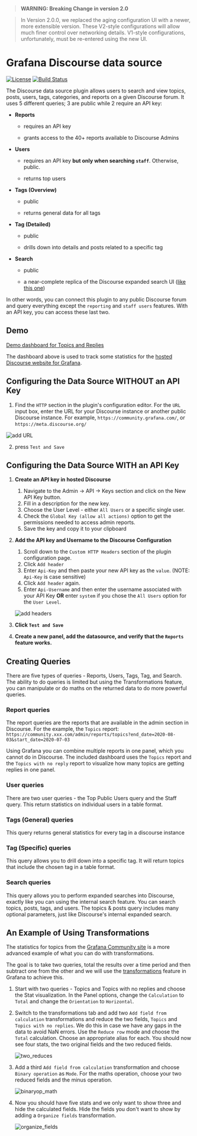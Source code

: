 > **WARNING: Breaking Change in version 2.0**

>In Version 2.0.0, we replaced the aging configuration UI with a newer, more extensible version. These V2-style configurations will allow much finer control over networking details. V1-style configurations, unfortunately, must be re-entered using the new UI.

# Grafana Discourse data source

[![License](https://img.shields.io/github/license/grafana/discourse-datasource)](LICENSE)
[![Build Status](https://drone.grafana.net/api/badges/grafana/discourse-datasource/status.svg)](https://drone.grafana.net/grafana/discourse-datasource)

The Discourse data source plugin allows users to search and view topics, posts, users, tags, categories, and reports on a given Discourse forum. It uses 5 different queries; 3 are public while 2 require an API key:

- **Reports**
    - requires an API key
    
    - grants access to the 40+ reports available to Discourse Admins

- **Users**
    - requires an API key **but only when searching `staff`**. Otherwise, public.
    
    - returns top users

- **Tags (Overview)**
    - public
    
    - returns general data for all tags

- **Tag (Detailed)**
    - public
    
    - drills down into details and posts related to a specific tag
    
- **Search**
    - public
    
    - a near-complete replica of the Discourse expanded search UI ([like this one](https://community.grafana.com/search?expanded=true))

In other words, you can connect this plugin to any public Discourse forum and query everything except the `reporting` and `staff users` features. With an API key, you can access these last two.

## Demo

[Demo dashboard for Topics and Replies](https://play.grafana.org/d/aMaVTeVGz/community-site-topics-and-replies?orgId=1)

The dashboard above is used to track some statistics for the [hosted Discourse website for Grafana](https://community.grafana.com/).

## Configuring the Data Source WITHOUT an API Key

1. Find the `HTTP` section in the plugin's configuration editor. For the `URL` input box, enter the URL for your Discourse instance or another public Discourse instance. For example, `https://community.grafana.com/`, or `https://meta.discourse.org/`

![add URL](https://raw.githubusercontent.com/grafana/discourse-datasource/master/src/img/add-discourse-url.png)

2. press `Test and Save`

## Configuring the Data Source WITH an API Key

1. **Create an API key in hosted Discourse**
    
    1. Navigate to the Admin -> API -> Keys section and click on the New API Key button.
    2. Fill in a description for the new key.
    3. Choose the User Level - either `All Users` or a specific single user.
    4. Check the `Global Key (allow all actions)` option to get the permissions needed to access admin reports.
    5. Save the key and copy it to your clipboard

2. **Add the API key and Username to the Discourse Configuration**

    1. Scroll down to the `Custom HTTP Headers` section of the plugin configuration page.
    2. Click `Add header`
    3. Enter `Api-Key` and then paste your new API key as the `value`. (NOTE: `Api-Key` is case sensitive)
    3. Click `Add header` again.
    4. Enter `Api-Username` and then enter the username associated with your API Key **OR** enter `system` if you chose the `All Users` option for the `User Level`.

    ![add headers](https://raw.githubusercontent.com/grafana/discourse-datasource/master/src/img/add-discourse-headers.png)

3. **Click `Test and Save`**

4. **Create a new panel, add the datasource, and verify that the `Reports` feature works.**

## Creating Queries

There are five types of queries - Reports, Users, Tags, Tag, and Search. The ability to do queries is limited but using the Transformations feature, you can manipulate or do maths on the returned data to do more powerful queries.

### Report queries

The report queries are the reports that are available in the admin section in Discourse. For the example, the `Topics` report: `https://community.xxx.com/admin/reports/topics?end_date=2020-08-03&start_date=2020-07-03`

Using Grafana you can combine multiple reports in one panel, which you cannot do in Discourse. The included dashboard uses the `Topics` report and the `Topics with no reply` report to visualize how many topics are getting replies in one panel.

### User queries

There are two user queries - the Top Public Users query and the Staff query. This return statistics on individual users in a table format.

### Tags (General) queries

This query returns general statistics for every tag in a discourse instance

### Tag (Specific) queries

This query allows you to drill down into a specific tag. It will return topics that include the chosen tag in a table format.

### Search queries

This query allows you to perform expanded searches into Discourse, exactly like you can using the internal search feature. You can search topics, posts, tags, and users. The topics & posts query includes many optional parameters, just like Discourse's internal expanded search.

## An Example of Using Transformations

The statistics for topics from the [Grafana Community site](https://play.grafana.org/d/aMaVTeVGz/community-site-topics-and-replies?tab=transform&editPanel=2&orgId=1) is a more advanced example of what you can do with transformations.

The goal is to take two queries, total the results over a time period and then subtract one from the other and we will use the [transformations](https://grafana.com/docs/grafana/latest/panels/transformations/) feature in Grafana to achieve this.

1. Start with two queries - Topics and Topics with no replies and choose the Stat visualization. In the Panel options, change the `Calculation` to `Total` and change the `Orientation` to `Horizontal`.
2. Switch to the transformations tab and add two `Add field from calculation` transformations and reduce the two fields, `Topics` and `Topics with no replies`. We do this in case we have any gaps in the data to avoid NaN errors. Use the `Reduce row` mode and choose the `Total` calculation. Choose an appropriate alias for each. You should now see four stats, the two original fields and the two reduced fields.

   ![two_reduces](https://raw.githubusercontent.com/grafana/discourse-datasource/master/src/img/transformations-tworeduce.png)

3. Add a third `Add field from calculation` transformation and choose `Binary operation` as `Mode`. For the maths operation, choose your two reduced fields and the minus operation.

   ![binaryop_math](https://raw.githubusercontent.com/grafana/discourse-datasource/master/src/img/transformations-binaryop.png)

4. Now you should have five stats and we only want to show three and hide the calculated fields. Hide the fields you don't want to show by adding a `Organize fields` transformation.

   ![organize_fields](https://raw.githubusercontent.com/grafana/discourse-datasource/master/src/img/transformations-organize.png)
